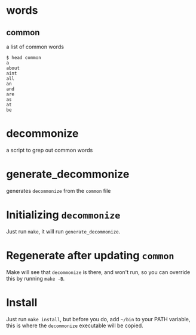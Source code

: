 # words

## common
a list of common words 
    
    $ head common
    a
    about
    aint
    all
    an
    and
    are
    as
    at
    be

# decommonize
a script to grep out common words

# generate_decommonize
generates `decommonize` from the `common` file

# Initializing `decommonize`

Just run `make`, it will run `generate_decommonize`.

# Regenerate after updating `common`

Make will see that `decommonize` is there, and won't run, so you can override this by running `make -B`.

# Install

Just run `make install`, but before you do, add `~/bin` to your PATH variable, this is where the `decommonize` executable will be copied.